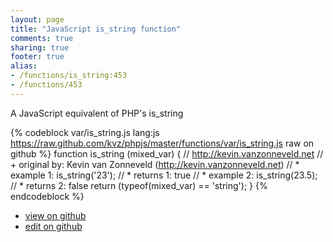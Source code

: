 ```yaml
---
layout: page
title: "JavaScript is_string function"
comments: true
sharing: true
footer: true
alias:
- /functions/is_string:453
- /functions/453
---
```

A JavaScript equivalent of PHP's is_string

{% codeblock var/is_string.js lang:js https://raw.github.com/kvz/phpjs/master/functions/var/is_string.js raw on github %}
function is_string (mixed_var) {
    // http://kevin.vanzonneveld.net
    // +   original by: Kevin van Zonneveld (http://kevin.vanzonneveld.net)
    // *     example 1: is_string('23');
    // *     returns 1: true
    // *     example 2: is_string(23.5);
    // *     returns 2: false
    return (typeof(mixed_var) == 'string');
}
{% endcodeblock %}

 - [view on github](https://github.com/kvz/phpjs/blob/master/functions/var/is_string.js)
 - [edit on github](https://github.com/kvz/phpjs/edit/master/functions/var/is_string.js)
